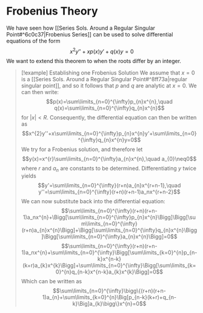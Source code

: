 # Frobenius Theory
We have seen how [[Series Sols. Around a Regular Singular Point#^6c0c37|Frobenius Series]] can be used to solve differential equations of the form$$x^{2}y''+xp(x)y'+q(x)y=0$$
We want to extend this theorem to when the roots differ by an integer.

>[!example] Establishing one Frobenius Solution
>We assume that $x=0$ is a [[Series Sols. Around a Regular Singular Point#^8ff73a|regular singular point]], and so it follows that $p$ and $q$ are analytic at $x=0$. We can then write:$$p(x)=\sum\limits_{n=0}^{\infty}p_{n}x^{n},\quad q(x)=\sum\limits_{n=0}^{\infty}q_{n}x^{n}$$for $|x|<R$. Consequently, the differential equation can then be written as$$x^{2}y''+x\sum\limits_{n=0}^{\infty}p_{n}x^{n}y'+\sum\limits_{n=0}^{\infty}q_{n}x^{n}y=0$$
>We try for a Frobenius solution, and therefore let$$y(x)=x^{r}\sum\limits_{n=0}^{\infty}a_{n}x^{n},\quad a_{0}\neq0$$
>where $r$ and $a_n$ are constants to be determined. Differentiating $y$ twice yields$$y'=\sum\limits_{n=0}^{\infty}(r+n)a_{n}x^{r+n-1},\quad y''=\sum\limits_{n=0}^{\infty}(r+n)(r+n-1)a_nx^{r+n-2}$$
>We can now substitute back into the differential equation:$$\sum\limits_{n=0}^{\infty}(r+n)(r+n-1)a_nx^{n}+\Bigg[\sum\limits_{n=0}^{\infty}p_{n}x^{n}\Bigg]\Bigg[\sum\limits_{n=0}^{\infty}(r+n)a_{n}x^{n}\Bigg]+\Bigg[\sum\limits_{n=0}^{\infty}q_{n}x^{n}\Bigg]\Bigg[\sum\limits_{n=0}^{\infty}a_{n}x^{n}\Bigg]=0$$ 
>$$\sum\limits_{n=0}^{\infty}(r+n)(r+n-1)a_nx^{n}+\sum\limits_{n=0}^{\infty}\Bigg[\sum\limits_{k=0}^{n}p_{n-k}x^{n-k}(k+r)a_{k}x^{k}\Bigg]+\sum\limits_{n=0}^{\infty}\Bigg[\sum\limits_{k=0}^{n}q_{n-k}x^{n-k}a_{k}x^{k}\Bigg]=0$$
>Which can be written as$$\sum\limits_{n=0}^{\infty}\bigg\{(r+n)(r+n-1)a_{n}+\sum\limits_{k=0}^{n}\Big[p_{n-k}(k+r)+q_{n-k}\Big]a_{k}\bigg\}x^{n}=0$$